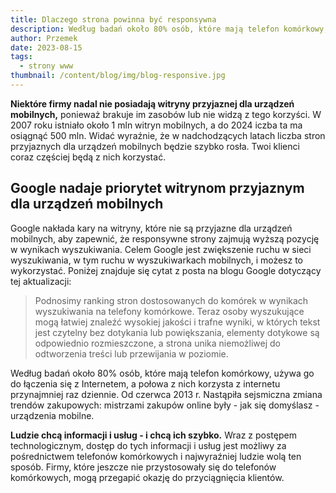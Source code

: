```yaml
---
title: Dlaczego strona powinna być responsywna
description: Według badań około 80% osób, które mają telefon komórkowy, używa go do łączenia się z Internetem, a połowa z nich korzysta z internetu przynajmniej raz dziennie
author: Przemek
date: 2023-08-15
tags:
  - strony www
thumbnail: /content/blog/img/blog-responsive.jpg
---
```

**Niektóre firmy nadal nie posiadają witryny przyjaznej dla urządzeń mobilnych,** ponieważ brakuje im zasobów lub nie widzą z tego korzyści.  W 2007 roku istniało około 1 mln witryn mobilnych, a do 2024 iczba ta ma osiągnąć 500 mln. Widać wyraźnie, że w nadchodzących latach liczba stron przyjaznych dla urządzeń mobilnych będzie szybko rosła. Twoi klienci coraz częściej będą z nich korzystać.

## Google nadaje priorytet witrynom przyjaznym dla urządzeń mobilnych

Google nakłada kary na witryny, które nie są przyjazne dla urządzeń mobilnych, aby zapewnić, że responsywne strony zajmują wyższą pozycję w wynikach wyszukiwania. Celem Google jest zwiększenie ruchu w sieci wyszukiwania, w tym ruchu w wyszukiwarkach mobilnych, i możesz to wykorzystać. Poniżej znajduje się cytat z posta na blogu Google dotyczący tej aktualizacji:

> Podnosimy ranking stron dostosowanych do komórek w wynikach wyszukiwania na telefony komórkowe. Teraz osoby wyszukujące mogą łatwiej znaleźć wysokiej jakości i trafne wyniki, w których tekst jest czytelny bez dotykania lub powiększania, elementy dotykowe są odpowiednio rozmieszczone, a strona unika niemożliwej do odtworzenia treści lub przewijania w poziomie.

Według badań około 80% osób, które mają telefon komórkowy, używa go do łączenia się z Internetem, a połowa z nich korzysta z internetu przynajmniej raz dziennie. Od czerwca 2013 r. Nastąpiła sejsmiczna zmiana trendów zakupowych: mistrzami zakupów online były - jak się domyślasz - urządzenia mobilne. 

**Ludzie chcą informacji i usług - i chcą ich szybko.** Wraz z postępem technologicznym, dostęp do tych informacji i usług jest możliwy za pośrednictwem telefonów komórkowych i najwyraźniej ludzie wolą ten sposób. Firmy, które jeszcze nie przystosowały się do telefonów komórkowych, mogą przegapić okazję do przyciągnięcia klientów.
